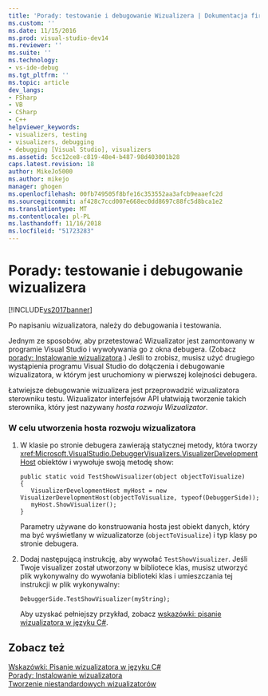 ```yaml
---
title: 'Porady: testowanie i debugowanie Wizualizera | Dokumentacja firmy Microsoft'
ms.custom: ''
ms.date: 11/15/2016
ms.prod: visual-studio-dev14
ms.reviewer: ''
ms.suite: ''
ms.technology:
- vs-ide-debug
ms.tgt_pltfrm: ''
ms.topic: article
dev_langs:
- FSharp
- VB
- CSharp
- C++
helpviewer_keywords:
- visualizers, testing
- visualizers, debugging
- debugging [Visual Studio], visualizers
ms.assetid: 5cc12ce8-c819-48e4-b487-98d403001b28
caps.latest.revision: 18
author: MikeJo5000
ms.author: mikejo
manager: ghogen
ms.openlocfilehash: 00fb749505f8bfe16c353552aa3afcb9eaaefc2d
ms.sourcegitcommit: af428c7ccd007e668ec0dd8697c88fc5d8bca1e2
ms.translationtype: MT
ms.contentlocale: pl-PL
ms.lasthandoff: 11/16/2018
ms.locfileid: "51723283"
---
```

# <a name="how-to-test-and-debug-a-visualizer"></a>Porady: testowanie i debugowanie wizualizera
[!INCLUDE[vs2017banner](../includes/vs2017banner.md)]

Po napisaniu wizualizatora, należy do debugowania i testowania.  
  
 Jednym ze sposobów, aby przetestować Wizualizator jest zamontowany w programie Visual Studio i wywoływania go z okna debugera. (Zobacz [porady: Instalowanie wizualizatora](../debugger/how-to-install-a-visualizer.md).) Jeśli to zrobisz, musisz użyć drugiego wystąpienia programu Visual Studio do dołączenia i debugowanie wizualizatora, w którym jest uruchomiony w pierwszej kolejności debugera.  
  
 Łatwiejsze debugowanie wizualizera jest przeprowadzić wizualizatora sterowniku testu. Wizualizator interfejsów API ułatwiają tworzenie takich sterownika, który jest nazywany *hosta rozwoju Wizualizator*.  
  
### <a name="to-create-a-visualizer-development-host"></a>W celu utworzenia hosta rozwoju wizualizatora  
  
1.  W klasie po stronie debugera zawierają statycznej metody, która tworzy <xref:Microsoft.VisualStudio.DebuggerVisualizers.VisualizerDevelopmentHost> obiektów i wywołuje swoją metodę show:  
  
    ```  
    public static void TestShowVisualizer(object objectToVisualize)  
    {  
       VisualizerDevelopmentHost myHost = new VisualizerDevelopmentHost(objectToVisualize, typeof(DebuggerSide));  
       myHost.ShowVisualizer();  
    }  
    ```  
  
     Parametry używane do konstruowania hosta jest obiekt danych, który ma być wyświetlany w wizualizatorze (`objectToVisualize`) i typ klasy po stronie debugera.  
  
2.  Dodaj następującą instrukcję, aby wywołać `TestShowVisualizer`. Jeśli Twoje visualizer został utworzony w bibliotece klas, musisz utworzyć plik wykonywalny do wywołania biblioteki klas i umieszczania tej instrukcji w plik wykonywalny:  
  
    ```  
    DebuggerSide.TestShowVisualizer(myString);  
    ```  
  
     Aby uzyskać pełniejszy przykład, zobacz [wskazówki: pisanie wizualizatora w języku C#](../debugger/walkthrough-writing-a-visualizer-in-csharp.md).  
  
## <a name="see-also"></a>Zobacz też  
 [Wskazówki: Pisanie wizualizatora w języku C#](../debugger/walkthrough-writing-a-visualizer-in-csharp.md)   
 [Porady: Instalowanie wizualizatora](../debugger/how-to-install-a-visualizer.md)   
 [Tworzenie niestandardowych wizualizatorów](../debugger/create-custom-visualizers-of-data.md)



